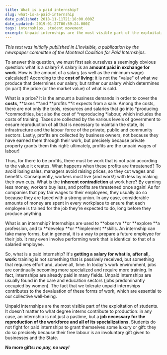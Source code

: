 ```yaml
---
title: What is a paid internship?
slug: what-is-a-paid-internship
date_published: 2018-11-11T21:18:00.000Z
date_updated: 2019-01-27T00:59:24.000Z
tags: internships, student movement
excerpt: Unpaid internships are the most visible part of the exploitation of students.
---
```


*This text was initially published in *L'Invisible*, a publication by the newspaper committee of the Montreal Coalition for Paid Internships.*

To answer this question, we must first ask ourselves a seemingly obvious question: what is a salary? A salary is an **amount paid in exchange for work**. How is the amount of a salary (as well as the minimum wage) calculated? According to the **cost of living**: it is not the "value" of what we produce that determines our salary, but rather our salary which determines (in part) the price (or the market value) of what is sold.

What is a price? It is the amount a business demands in order to cover the **costs**, **taxes **and **profits **it expects from a sale. Among the costs, there are not only the tools, resources and salaries that go into *producing *commodities, but also the cost of *reproducing *labour, which includes the costs of training. Taxes are collected by the various levels of government to ensure reproduction of all that is necessary to maintain the state, its infrastructure and the labour force of the private, public and community sectors. Lastly, profits are collected by business owners, not because they have earned them through their work, but precisely because private property grants them this right: ultimately, profits are the unpaid wages of labour!

Thus, for there to be profits, there must be work that is not paid according to the value it creates. What happens when these profits are threatened? To avoid losing sales, managers avoid raising prices, so they cut wages and benefits. Consequently, workers must live (and work!) with less by making their own cuts. What is the **inherent contradiction** at work here? By earning less money, workers buy less, and profits are threatened once again! As for companies that pay fair wages to their employees, they usually do so because they are faced with a strong union. In any case, considerable amounts of money are spent in every workplace to ensure that each employee is trained for the job they’re expected to do, long before they produce anything.

What is an internship? Internships are used to **observe **or **explore **a profession, and to **develop **or **implement **skills. An internship can take many forms, but in general, it is a way to prepare a future employee for their job. It may even involve performing work that is identical to that of a salaried employee.

So, what is a paid internship? It's **getting a salary for what is, after all, work**: training is not something that is passively received, but something that requires effort and, above all, time. In today's work environment, jobs are continually becoming more specialized and require more training. In fact, internships are already paid in many fields. Unpaid internships are usually found in the care and education sectors (jobs predominantly occupied by women). The fact that we tolerate unpaid internships contributes to the devaluation of these forms of work, which are essential to our collective well-being.

Unpaid internships are the most visible part of the exploitation of students. It doesn’t matter to what degree interns contribute to production: in any case, an internship is not just a pastime, but a **job necessary for the reproduction of the workforce and all of its specializations**. Students do not fight for paid internships to grant themselves some luxury or gift: they do so precisely because their free labour is an involuntary gift given to businesses and the State.

**No more gifts: *no pay, no way!***
